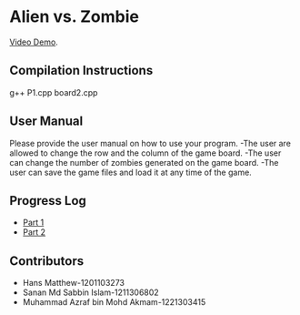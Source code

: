 # Alien vs. Zombie
[Video Demo](https://youtu.be/56ujKHOkw_U).

## Compilation Instructions
g++ P1.cpp board2.cpp

## User Manual

Please provide the user manual on how to use your program.
-The user are allowed to change the row and the column of the game board.
-The user can change the number of zombies generated on the game board.
-The user can save the game files and load it at any time of the game.

## Progress Log

- [Part 1](PART1.md)
- [Part 2](PART2.md)

## Contributors
- Hans Matthew-1201103273
- Sanan Md Sabbin Islam-1211306802
- Muhammad Azraf bin Mohd Akmam-1221303415


